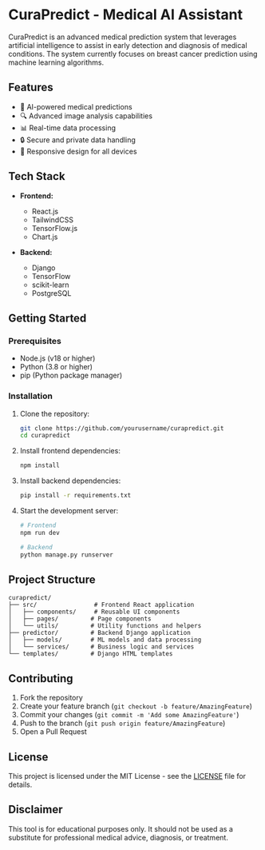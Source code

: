 # CuraPredict - Medical AI Assistant

CuraPredict is an advanced medical prediction system that leverages artificial intelligence to assist in early detection and diagnosis of medical conditions. The system currently focuses on breast cancer prediction using machine learning algorithms.

## Features

- 🧠 AI-powered medical predictions
- 🔍 Advanced image analysis capabilities
- 📊 Real-time data processing
- 🔒 Secure and private data handling
- 📱 Responsive design for all devices

## Tech Stack

- **Frontend:**
  - React.js
  - TailwindCSS
  - TensorFlow.js
  - Chart.js

- **Backend:**
  - Django
  - TensorFlow
  - scikit-learn
  - PostgreSQL

## Getting Started

### Prerequisites

- Node.js (v18 or higher)
- Python (3.8 or higher)
- pip (Python package manager)

### Installation

1. Clone the repository:
   ```bash
   git clone https://github.com/yourusername/curapredict.git
   cd curapredict
   ```

2. Install frontend dependencies:
   ```bash
   npm install
   ```

3. Install backend dependencies:
   ```bash
   pip install -r requirements.txt
   ```

4. Start the development server:
   ```bash
   # Frontend
   npm run dev

   # Backend
   python manage.py runserver
   ```

## Project Structure

```
curapredict/
├── src/                # Frontend React application
│   ├── components/     # Reusable UI components
│   ├── pages/         # Page components
│   └── utils/         # Utility functions and helpers
├── predictor/         # Backend Django application
│   ├── models/        # ML models and data processing
│   └── services/      # Business logic and services
└── templates/         # Django HTML templates
```

## Contributing

1. Fork the repository
2. Create your feature branch (`git checkout -b feature/AmazingFeature`)
3. Commit your changes (`git commit -m 'Add some AmazingFeature'`)
4. Push to the branch (`git push origin feature/AmazingFeature`)
5. Open a Pull Request

## License

This project is licensed under the MIT License - see the [LICENSE](LICENSE) file for details.

## Disclaimer

This tool is for educational purposes only. It should not be used as a substitute for professional medical advice, diagnosis, or treatment.